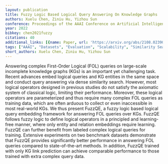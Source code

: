 ```yaml
---
layout: publication
title: Fuzzy Logic Based Logical Query Answering On Knowledge Graphs
authors: Xuelu Chen, Ziniu Hu, Yizhou Sun
conference: Proceedings of the AAAI Conference on Artificial Intelligence
year: 2022
bibkey: chen2021fuzzy
citations: 40
additional_links: [{name: Paper, url: 'https://arxiv.org/abs/2108.02390'}]
tags: ["AAAI", "Datasets", "Evaluation", "Scalability", "Similarity Search"]
short_authors: Xuelu Chen, Ziniu Hu, Yizhou Sun
---
```

Answering complex First-Order Logical (FOL) queries on large-scale incomplete
knowledge graphs (KGs) is an important yet challenging task. Recent advances
embed logical queries and KG entities in the same space and conduct query
answering via dense similarity search. However, most logical operators designed
in previous studies do not satisfy the axiomatic system of classical logic,
limiting their performance. Moreover, these logical operators are parameterized
and thus require many complex FOL queries as training data, which are often
arduous to collect or even inaccessible in most real-world KGs. We thus present
FuzzQE, a fuzzy logic based logical query embedding framework for answering FOL
queries over KGs. FuzzQE follows fuzzy logic to define logical operators in a
principled and learning-free manner, where only entity and relation embeddings
require learning. FuzzQE can further benefit from labeled complex logical
queries for training. Extensive experiments on two benchmark datasets
demonstrate that FuzzQE provides significantly better performance in answering
FOL queries compared to state-of-the-art methods. In addition, FuzzQE trained
with only KG link prediction can achieve comparable performance to those
trained with extra complex query data.